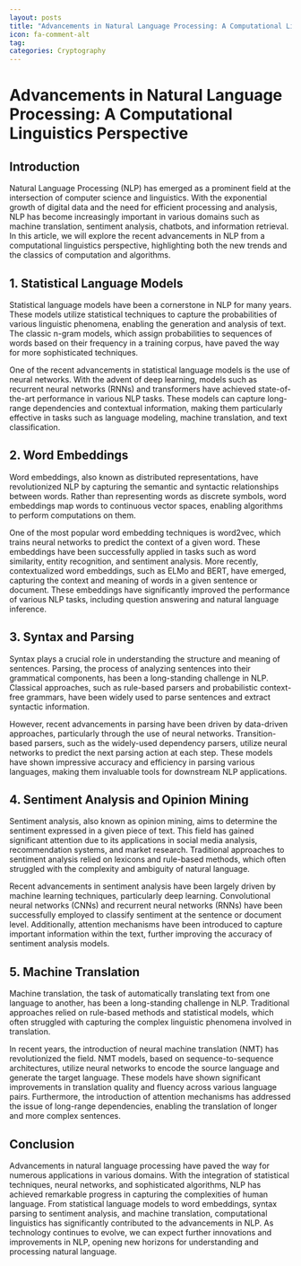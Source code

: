```yaml
---
layout: posts
title: "Advancements in Natural Language Processing: A Computational Linguistics Perspective"
icon: fa-comment-alt
tag:      
categories: Cryptography
---
```



# Advancements in Natural Language Processing: A Computational Linguistics Perspective

## Introduction

Natural Language Processing (NLP) has emerged as a prominent field at the intersection of computer science and linguistics. With the exponential growth of digital data and the need for efficient processing and analysis, NLP has become increasingly important in various domains such as machine translation, sentiment analysis, chatbots, and information retrieval. In this article, we will explore the recent advancements in NLP from a computational linguistics perspective, highlighting both the new trends and the classics of computation and algorithms.

## 1. Statistical Language Models

Statistical language models have been a cornerstone in NLP for many years. These models utilize statistical techniques to capture the probabilities of various linguistic phenomena, enabling the generation and analysis of text. The classic n-gram models, which assign probabilities to sequences of words based on their frequency in a training corpus, have paved the way for more sophisticated techniques.

One of the recent advancements in statistical language models is the use of neural networks. With the advent of deep learning, models such as recurrent neural networks (RNNs) and transformers have achieved state-of-the-art performance in various NLP tasks. These models can capture long-range dependencies and contextual information, making them particularly effective in tasks such as language modeling, machine translation, and text classification.

## 2. Word Embeddings

Word embeddings, also known as distributed representations, have revolutionized NLP by capturing the semantic and syntactic relationships between words. Rather than representing words as discrete symbols, word embeddings map words to continuous vector spaces, enabling algorithms to perform computations on them.

One of the most popular word embedding techniques is word2vec, which trains neural networks to predict the context of a given word. These embeddings have been successfully applied in tasks such as word similarity, entity recognition, and sentiment analysis. More recently, contextualized word embeddings, such as ELMo and BERT, have emerged, capturing the context and meaning of words in a given sentence or document. These embeddings have significantly improved the performance of various NLP tasks, including question answering and natural language inference.

## 3. Syntax and Parsing

Syntax plays a crucial role in understanding the structure and meaning of sentences. Parsing, the process of analyzing sentences into their grammatical components, has been a long-standing challenge in NLP. Classical approaches, such as rule-based parsers and probabilistic context-free grammars, have been widely used to parse sentences and extract syntactic information.

However, recent advancements in parsing have been driven by data-driven approaches, particularly through the use of neural networks. Transition-based parsers, such as the widely-used dependency parsers, utilize neural networks to predict the next parsing action at each step. These models have shown impressive accuracy and efficiency in parsing various languages, making them invaluable tools for downstream NLP applications.

## 4. Sentiment Analysis and Opinion Mining

Sentiment analysis, also known as opinion mining, aims to determine the sentiment expressed in a given piece of text. This field has gained significant attention due to its applications in social media analysis, recommendation systems, and market research. Traditional approaches to sentiment analysis relied on lexicons and rule-based methods, which often struggled with the complexity and ambiguity of natural language.

Recent advancements in sentiment analysis have been largely driven by machine learning techniques, particularly deep learning. Convolutional neural networks (CNNs) and recurrent neural networks (RNNs) have been successfully employed to classify sentiment at the sentence or document level. Additionally, attention mechanisms have been introduced to capture important information within the text, further improving the accuracy of sentiment analysis models.

## 5. Machine Translation

Machine translation, the task of automatically translating text from one language to another, has been a long-standing challenge in NLP. Traditional approaches relied on rule-based methods and statistical models, which often struggled with capturing the complex linguistic phenomena involved in translation.

In recent years, the introduction of neural machine translation (NMT) has revolutionized the field. NMT models, based on sequence-to-sequence architectures, utilize neural networks to encode the source language and generate the target language. These models have shown significant improvements in translation quality and fluency across various language pairs. Furthermore, the introduction of attention mechanisms has addressed the issue of long-range dependencies, enabling the translation of longer and more complex sentences.

## Conclusion

Advancements in natural language processing have paved the way for numerous applications in various domains. With the integration of statistical techniques, neural networks, and sophisticated algorithms, NLP has achieved remarkable progress in capturing the complexities of human language. From statistical language models to word embeddings, syntax parsing to sentiment analysis, and machine translation, computational linguistics has significantly contributed to the advancements in NLP. As technology continues to evolve, we can expect further innovations and improvements in NLP, opening new horizons for understanding and processing natural language.